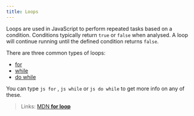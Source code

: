 ```yaml
---
title: Loops
---
```

Loops are used in JavaScript to perform repeated tasks based on a condition. Conditions typically return `true` or `false` when analysed. A loop will continue running until the defined condition returns `false`.

There are three common types of loops:

*   <a href='http://forum.freecodecamp.com/t/javascript-for-loop/14666' target='_blank' rel='nofollow'>for</a>
*   <a href='http://forum.freecodecamp.com/t/javascript-while-loop/14668' target='_blank' rel='nofollow'>while</a>
*   <a href='http://forum.freecodecamp.com/t/javascript-for-loop/14662' target='_blank' rel='nofollow'>do while</a>

You can type `js for` , `js while` or `js do while` to get more info on any of these.

> Links: <a href='https://developer.mozilla.org/en-US/docs/Web/JavaScript/Reference/Statements/for' target='_blank' rel='nofollow'>MDN **for loop**</a>
